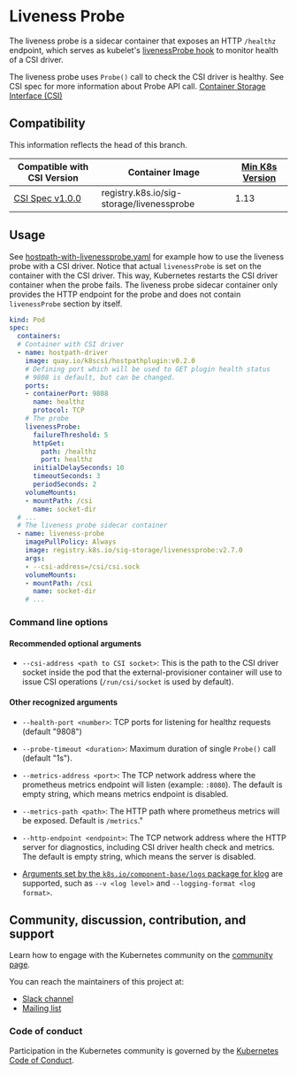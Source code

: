 # Liveness Probe

The liveness probe is a sidecar container that exposes an HTTP `/healthz`
endpoint, which serves as kubelet's [livenessProbe hook](https://kubernetes.io/docs/concepts/workloads/pods/pod-lifecycle/#container-probes)
to monitor health of a CSI driver.

The liveness probe uses `Probe()` call to check the CSI driver is healthy.
See CSI spec for more information about Probe API call.
[Container Storage Interface (CSI)](https://github.com/container-storage-interface/spec/blob/master/spec.md#probe)

## Compatibility
This information reflects the head of this branch.

| Compatible with CSI Version                                                                | Container Image                      | [Min K8s Version](https://kubernetes-csi.github.io/docs/kubernetes-compatibility.html#minimum-version) |
| ------------------------------------------------------------------------------------------ | -------------------------------------| --------------- |
| [CSI Spec v1.0.0](https://github.com/container-storage-interface/spec/releases/tag/v1.0.0) | registry.k8s.io/sig-storage/livenessprobe | 1.13            |


## Usage

See [hostpath-with-livenessprobe.yaml](https://github.com/kubernetes-csi/livenessprobe/blob/master/deployment/kubernetes/livenessprobe-sidecar.yaml)
for example how to use the liveness probe with a CSI driver. Notice that actual
`livenessProbe` is set on the container with the CSI driver. This way, Kubernetes
restarts the CSI driver container when the probe fails. The liveness probe
sidecar container only provides the HTTP endpoint for the probe and does not
contain `livenessProbe` section by itself.

```yaml
kind: Pod
spec:
  containers:
  # Container with CSI driver
  - name: hostpath-driver
    image: quay.io/k8scsi/hostpathplugin:v0.2.0
    # Defining port which will be used to GET plugin health status
    # 9808 is default, but can be changed.
    ports:
    - containerPort: 9808
      name: healthz
      protocol: TCP
    # The probe
    livenessProbe:
      failureThreshold: 5
      httpGet:
        path: /healthz
        port: healthz
      initialDelaySeconds: 10
      timeoutSeconds: 3
      periodSeconds: 2
    volumeMounts:
    - mountPath: /csi
      name: socket-dir
  # ...
  # The liveness probe sidecar container
  - name: liveness-probe
    imagePullPolicy: Always
    image: registry.k8s.io/sig-storage/livenessprobe:v2.7.0
    args:
    - --csi-address=/csi/csi.sock
    volumeMounts:
    - mountPath: /csi
      name: socket-dir
    # ...
```

### Command line options

#### Recommended optional arguments

* `--csi-address <path to CSI socket>`: This is the path to the CSI driver socket inside the pod that the external-provisioner container will use to issue CSI operations (`/run/csi/socket` is used by default).

#### Other recognized arguments

* `--health-port <number>`: TCP ports for listening for healthz requests (default "9808")

* `--probe-timeout <duration>`: Maximum duration of single `Probe()` call (default "1s").

* `--metrics-address <port>`: The TCP network address where the prometheus metrics endpoint will listen (example: `:8080`). The default is empty string, which means metrics endpoint is disabled.

* `--metrics-path <path>`: The HTTP path where prometheus metrics will be exposed. Default is `/metrics`."

* `--http-endpoint <endpoint>`: The TCP network address where the HTTP server for diagnostics, including CSI driver health check and metrics. The default is empty string, which means the server is disabled.

* [Arguments set by the `k8s.io/component-base/logs` package for klog](https://github.com/kubernetes/component-base/blob/v0.28.0-rc.0/logs/api/v1/options.go#L337-L355) are supported, such as `--v <log level>` and `--logging-format <log format>`.

## Community, discussion, contribution, and support

Learn how to engage with the Kubernetes community on the [community page](http://kubernetes.io/community/).

You can reach the maintainers of this project at:

* [Slack channel](https://kubernetes.slack.com/messages/sig-storage)
* [Mailing list](https://groups.google.com/forum/#!forum/kubernetes-sig-storage)

### Code of conduct

Participation in the Kubernetes community is governed by the [Kubernetes Code of Conduct](code-of-conduct.md).

